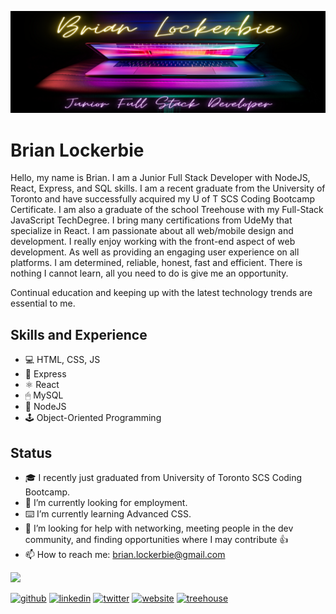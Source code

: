 ![Junior Full Stack JavaScript Developer](https://github.com/brianlockerbie/brianlockerbie/blob/main/brian-lockerbie-header1.png)

# Brian Lockerbie
Hello, my name is Brian. I am a Junior Full Stack Developer with NodeJS, React, Express, and SQL skills. I am a recent graduate from the University of Toronto and have successfully acquired my U of T SCS Coding Bootcamp Certificate. I am also a graduate of the school Treehouse with my Full-Stack JavaScript TechDegree. I bring many certifications from UdeMy that specialize in React. I am passionate about all web/mobile design and development. I really enjoy working with the front-end aspect of web development. As well as providing an engaging user experience on all platforms. I am determined, reliable, honest, fast and efficient. There is nothing I cannot learn, all you need to do is give me an opportunity.

Continual education and keeping up with the latest technology trends are essential to me. 
## Skills and Experience
* 💻 HTML, CSS, JS
* 🚀 Express
* ⚛ React
* 🖱 MySQL
* 💾 NodeJS
* 🕹 Object-Oriented Programming


## Status
- 🎓 I recently just graduated from  University of Toronto SCS Coding Bootcamp.
- 🔭 I’m currently looking for employment.
- ⌨️ I’m currently learning Advanced CSS.
- 🤔 I’m looking for help with networking, meeting people in the dev community, and finding opportunities where I may contribute 👍 
- 📫 How to reach me: brian.lockerbie@gmail.com 


<img src='https://github-readme-stats.vercel.app/api?username=brianlockerbie&&show_icons=true&title_color=ffffff&icon_color=bb2acf&text_color=ffffff&bg_color=000000'>


[<img src='https://cdn.jsdelivr.net/npm/simple-icons@3.0.1/icons/github.svg' alt='github' height='40'>](https://github.com/brianlockerbie)  [<img src='https://cdn.jsdelivr.net/npm/simple-icons@3.0.1/icons/linkedin.svg' alt='linkedin' height='40'>](https://www.linkedin.com/in/brian-lockerbie/)  [<img src='https://cdn.jsdelivr.net/npm/simple-icons@3.0.1/icons/twitter.svg' alt='twitter' height='40'>](https://twitter.com/BrianLockerbie)  [<img src='https://cdn.jsdelivr.net/npm/simple-icons@3.0.1/icons/icloud.svg' alt='website' height='40'>](https://brianlockerbie.com)  [<img src='https://cdn.jsdelivr.net/npm/simple-icons@3.0.1/icons/treehouse.svg' alt='treehouse' height='40'>](https://teamtreehouse.com/brianlockerbie)  


